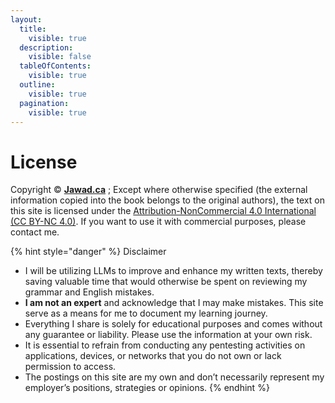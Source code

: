 ```yaml
---
layout:
  title:
    visible: true
  description:
    visible: false
  tableOfContents:
    visible: true
  outline:
    visible: true
  pagination:
    visible: true
---
```


# License

Copyright © [**Jawad.ca**](https://jawad.ca) ; Except where otherwise specified (the external information copied into the book belongs to the original authors), the text on this site is licensed under the [Attribution-NonCommercial 4.0 International (CC BY-NC 4.0)](https://creativecommons.org/licenses/by-nc/4.0/). If you want to use it with commercial purposes, please contact me.

{% hint style="danger" %}
Disclaimer

* I will be utilizing LLMs to improve and enhance my written texts, thereby saving valuable time that would otherwise be spent on reviewing my grammar and English mistakes.
* **I am not an expert** and acknowledge that I may make mistakes. This site serve as a means for me to document my learning journey.
* Everything I share is solely for educational purposes and comes without any guarantee or liability. Please use the information at your own risk.
* It is essential to refrain from conducting any pentesting activities on applications, devices, or networks that you do not own or lack permission to access.
* The postings on this site are my own and don’t necessarily represent my employer’s positions, strategies or opinions.
{% endhint %}



